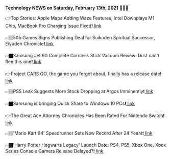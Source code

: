 <b>Technology NEWS on Saturday, February 13th, 2021</b> 📡📡📡 

👉Top Stories: Apple Maps Adding Waze Features, Intel Downplays M1 Chip, MacBook Pro Charging Issue Fixed❗️<a href='https://techblock.club/?p=10071'> link</a>

👉🏽505 Games Signs Publishing Deal for Suikoden Spiritual Successor, Eiyuden Chronicle❗️<a href='https://techblock.club/?p=10073'> link</a>

👉🏿Samsung Jet 90 Complete Cordless Stick Vacuum Review: Dust can't flee this one❗️<a href='https://techblock.club/?p=10075'> link</a>

👉Project CARS GO, the game you forgot about, finally has a release date❗️<a href='https://techblock.club/?p=10077'> link</a>

👉🏽PS5 Leak Suggests More Stock Dropping at Argos Imminently❗️<a href='https://techblock.club/?p=10079'> link</a>

👉🏿Samsung is bringing Quick Share to Windows 10 PCs❗️<a href='https://techblock.club/?p=10081'> link</a>

👉The Great Ace Attorney Chronicles Has Been Rated For Nintendo Switch❗️<a href='https://techblock.club/?p=10083'> link</a>

👉🏽'Mario Kart 64' Speedrunner Sets New Record After 24 Years❗️<a href='https://techblock.club/?p=10085'> link</a>

👉🏿'Harry Potter Hogwarts Legacy' Launch Date: PS4, PS5, Xbox One, Xbox Series Console Gamers Release Delayed?❗️<a href='https://techblock.club/?p=10087'> link</a>

